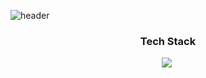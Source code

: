 ![header](https://capsule-render.vercel.app/api?type=soft&color=afd7FF&height=200&section=header&text=welcome%20&fontSize=120&animation=twinkling&fontColor=ffff)

<h3 align="center"> Tech Stack </h3>
<p align="center">
    <img src="https://img.shields.io/badge/javascript-green?style=flat-square&logo=javascript&logoColor=white"/></a>&nbsp

<!--
**gofl26/gofl26** is a ✨ _special_ ✨ repository because its `README.md` (this file) appears on your GitHub profile.

Here are some ideas to get you started:

- 🔭 I’m currently working on ...
- 🌱 I’m currently learning ...
- 👯 I’m looking to collaborate on ...
- 🤔 I’m looking for help with ...
- 💬 Ask me about ...
- 📫 How to reach me: ...
- 😄 Pronouns: ...
- ⚡ Fun fact: ...
-->
